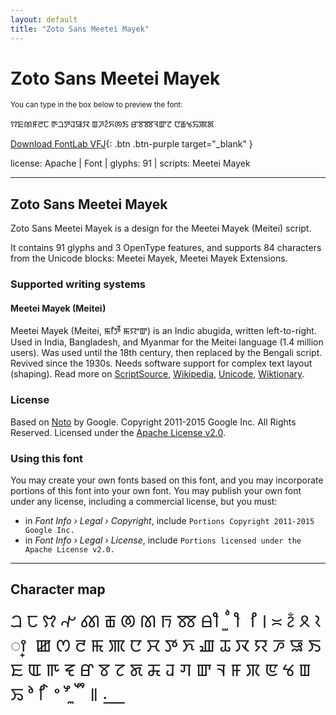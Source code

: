 ```yaml
---
layout: default
title: "Zoto Sans Meetei Mayek"
---
```


# Zoto Sans Meetei Mayek

<small>You can type in the box below to preview the font:</small>

<div contenteditable="true" class="texteditor" style="font-family: 'Zoto Sans Meetei Mayek';">
<p spellcheck="false">ꫢꯐꫧꯝꯂꫡ ꯒꫠꯇꯙꯎꯋ ꯡꯍꫲꯈꫦꯏ ꯔꯕꫩꯜꯛꯖ ꯅꫥꯠꯢꯄꯗ</p>
</div>

[Download FontLab VFJ](https://downgit.github.io/#/home?url=https://github.com/fontlabcom/getgo-fonts/blob/main/getgo-fonts/apache/zotosans/zotosans-meeteimayek.vfj){: .btn .btn-purple target="_blank" }

license: Apache \| Font \| glyphs: 91 \| scripts: Meetei Mayek

---


## Zoto Sans Meetei Mayek

Zoto Sans Meetei Mayek is a design for the Meetei Mayek (Meitei) script.

It contains 91 glyphs and 3 OpenType features, and supports 84 characters from the Unicode blocks: Meetei Mayek, Meetei Mayek Extensions.


### Supported writing systems


#### Meetei Mayek (Meitei)

Meetei Mayek (Meitei, ꯃꯤꯇꯩ ꯃꯌꯦꯛ) is an Indic abugida, written left-to-right. Used in India, Bangladesh, and Myanmar for the Meitei language (1.4 million users). Was used until the 18th century, then replaced by the Bengali script. Revived since the 1930s. Needs software support for complex text layout (shaping). Read more on [ScriptSource](https://scriptsource.org/scr/Mtei), [Wikipedia](https://en.wikipedia.org/wiki/ISO_15924:Mtei), [Unicode](https://www.unicode.org/versions/Unicode13.0.0/ch13.pdf#G27615), [Wiktionary](https://en.wiktionary.org/wiki/Category:Meitei_Mayek_script).


### License

Based on [Noto](https://github.com/notofonts) by Google. Copyright 2011-2015 Google Inc. All Rights Reserved. Licensed under the [Apache License v2.0](https://www.apache.org/licenses/LICENSE-2.0.txt).

### Using this font

You may create your own fonts based on this font, and you may incorporate portions of this font into your own font. You may publish your own font under any license, including a commercial license, but you must:

- in _Font Info › Legal › Copyright_, include `Portions Copyright 2011-2015 Google Inc.`
- in _Font Info › Legal › License_, include `Portions licensed under the Apache License v2.0.`


---

## Character map

<div style="font-family: 'Zoto Sans Meetei Mayek'; font-size: 2em;">
ꫠ ꫡ ꫢ ꫣ ꫤ ꫥ ꫦ ꫧ ꫨ ꫩ ꫪ ꫫ ꫬ ꫭ ꫮ ꫯ ꫰ ꫱ ꫲ ꫳ ꫴ ꫵ ꫶ ꯀ ꯁ ꯂ ꯃ ꯄ ꯅ ꯆ ꯇ ꯈ ꯉ ꯊ ꯋ ꯌ ꯍ ꯎ ꯏ ꯐ ꯑ ꯒ ꯓ ꯔ ꯕ ꯖ ꯗ ꯘ ꯙ ꯚ ꯛ ꯜ ꯝ ꯞ ꯟ ꯠ ꯡ ꯢ ꯣ ꯤ ꯥ ꯦ ꯧ ꯨ ꯩ ꯪ ꯫ ꯬ ꯭
</div>

